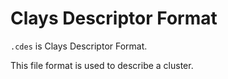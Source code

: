 # Clays Descriptor Format

`.cdes` is Clays Descriptor Format.

This file format is used to describe a cluster.
